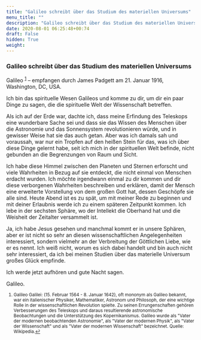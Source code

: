 ```yaml
---
title: "Galileo schreibt über das Studium des materiellen Universums"
menu_title: ""
description: "Galileo schreibt über das Studium des materiellen Universums"
date: 2020-08-01 06:25:48+00:74
draft: False
hidden: True
weight:
---
```

### Galileo schreibt über das Studium des materiellen Universums

Galileo <sup id="a1">[1](#f1)</sup>  – empfangen durch James Padgett am 21. Januar 1916, Washington, DC, USA.

Ich bin das spirituelle Wesen Galileos und komme zu dir, um dir ein paar Dinge zu sagen, die die spirituelle Welt der Wissenschaft betreffen.

Als ich auf der Erde war, dachte ich, dass meine Erfindung des Teleskops eine wunderbare Sache sei und dass sie das Wissen des Menschen über die Astronomie und das Sonnensystem revolutionieren würde, und in gewisser Weise hat sie das auch getan. Aber was ich damals sah und voraussah, war nur ein Tropfen auf den heißen Stein für das, was ich über diese Dinge gelernt habe, seit ich mich in der spirituellen Welt befinde, nicht gebunden an die Begrenzungen von Raum und Sicht.

Ich habe diese Himmel zwischen den Planeten und Sternen erforscht und viele Wahrheiten in Bezug auf sie entdeckt, die nicht einmal von Menschen erdacht wurden. Ich möchte irgendwann einmal zu dir kommen und dir diese verborgenen Wahrheiten beschreiben und erklären, damit der Mensch eine erweiterte Vorstellung von dem großen Gott hat, dessen Geschöpfe sie alle sind. Heute Abend ist es zu spät, um mit meiner Rede zu beginnen und mit deiner Erlaubnis werde ich zu einem späteren Zeitpunkt kommen. Ich lebe in der sechsten Sphäre, wo der Intellekt die Oberhand hat und die Weisheit der Zeitalter versammelt ist.

Ja, ich habe Jesus gesehen und manchmal kommt er in unsere Sphären, aber er ist nicht so sehr an diesen wissenschaftlichen Angelegenheiten interessiert, sondern vielmehr an der Verbreitung der Göttlichen Liebe, wie er es nennt. Ich weiß nicht, worum es sich dabei handelt und bin auch nicht sehr interessiert, da ich bei meinen Studien über das materielle Universum großes Glück empfinde.

Ich werde jetzt aufhören und gute Nacht sagen.

Galileo.
<small>

1. <large id="f1"> Galileo Galilei: (15. Februar 1564 - 8. Januar 1642), oft mononym als Galileo bekannt, war ein italienischer Physiker, Mathematiker, Astronom und Philosoph, der eine wichtige Rolle in der wissenschaftlichen Revolution spielte. Zu seinen Errungenschaften gehören Verbesserungen des Teleskops und daraus resultierende astronomische Beobachtungen und die Unterstützung des Kopernikanismus. Galileo wurde als "Vater der modernen beobachtenden Astronomie", als "Vater der modernen Physik", als "Vater der Wissenschaft" und als "Vater der modernen Wissenschaft" bezeichnet. Quelle: Wikipedia.[↩](#a1)
